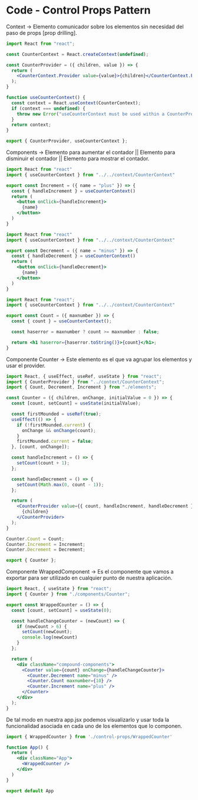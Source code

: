 # Code - Control Props Pattern

Context → Elemento  comunicador sobre los elementos sin necesidad del paso de props [prop drilling].

```jsx
import React from "react";

const CounterContext = React.createContext(undefined);

const CounterProvider = ({ children, value }) => {
  return (
    <CounterContext.Provider value={value}>{children}</CounterContext.Provider>
  );
}

function useCounterContext() {
  const context = React.useContext(CounterContext);
  if (context === undefined) {
    throw new Error("useCounterContext must be used within a CounterProvider");
  }
  return context;
}

export { CounterProvider, useCounterContext };
```

Components → Elemento para aumentar el contador || Elemento para disminuir el contador || Elemento para mostrar el contador.

```jsx
import React from "react"
import { useCounterContext } from "../../context/CounterContext"

export const Increment = ({ name = "plus" }) => {
  const { handleIncrement } = useCounterContext()
  return (
    <button onClick={handleIncrement}>
      {name}
    </button>
  )
}
```

```jsx
import React from "react"
import { useCounterContext } from "../../context/CounterContext"

export const Decrement = ({ name = "minus" }) => {
  const { handleDecrement } = useCounterContext()
  return (
    <button onClick={handleDecrement}>
      {name}
    </button>
  )
}
```

```jsx
import React from "react";
import { useCounterContext } from "../../context/CounterContext"

export const Count = ({ maxnumber }) => {
  const { count } = useCounterContext();

  const haserror = maxnumber ? count >= maxnumber : false;

  return <h1 haserror={haserror.toString()}>{count}</h1>;
}
```

Componente Counter → Este elemento es el que va agrupar los elementos y usar el provider.

```jsx
import React, { useEffect, useRef, useState } from "react";
import { CounterProvider } from "../context/CounterContext";
import { Count, Decrement, Increment } from "./elements";

const Counter = ({ children, onChange, initialValue = 0 }) => {
  const [count, setCount] = useState(initialValue);

  const firstMounded = useRef(true);
  useEffect(() => {
    if (!firstMounded.current) {
      onChange && onChange(count);
    }
    firstMounded.current = false;
  }, [count, onChange]);

  const handleIncrement = () => {
    setCount(count + 1);
  };

  const handleDecrement = () => {
    setCount(Math.max(0, count - 1));
  };

  return (
    <CounterProvider value={{ count, handleIncrement, handleDecrement }}>
      {children}
    </CounterProvider>
  );
}

Counter.Count = Count;
Counter.Increment = Increment;
Counter.Decrement = Decrement;

export { Counter };
```

Componente WrappedComponent → Es el componente que vamos a exportar para ser utilizado en cualquier punto de nuestra aplicación.

```jsx
import React, { useState } from "react";
import { Counter } from "./components/Counter";

export const WrappedCounter = () => {
  const [count, setCount] = useState(0);

  const handleChangeCounter = (newCount) => {
    if (newCount > 6) {
      setCount(newCount);
      console.log(newCount)
    }
  };

  return (
    <div className="compound-components">
      <Counter value={count} onChange={handleChangeCounter}>
        <Counter.Decrement name="minus" />
        <Counter.Count maxnumber={10} />
        <Counter.Increment name="plus" />
      </Counter>
    </div>
  );
}
```

De tal modo en nuestra app.jsx podemos visualizarlo y usar toda la funcionalidad asociada en cada uno de los elementos que lo componen.

```jsx
import { WrappedCounter } from './control-props/WrappedCounter'

function App() {
  return (
    <div className="App">
      <WrappedCounter />
    </div>
  )
}

export default App
```
